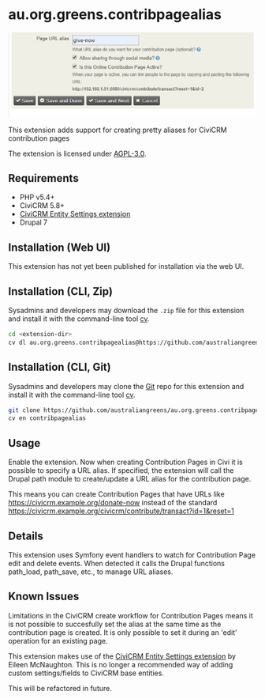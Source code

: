 # au.org.greens.contribpagealias

![Screenshot](/images/screenshot.png)

This extension adds support for creating pretty aliases for CiviCRM contribution pages

The extension is licensed under [AGPL-3.0](LICENSE.txt).

## Requirements

* PHP v5.4+
* CiviCRM 5.8+
* [CiviCRM Entity Settings extension](https://civicrm.org/extensions/civicrm-entity-settings)
* Drupal 7

## Installation (Web UI)

This extension has not yet been published for installation via the web UI.

## Installation (CLI, Zip)

Sysadmins and developers may download the `.zip` file for this extension and
install it with the command-line tool [cv](https://github.com/civicrm/cv).

```bash
cd <extension-dir>
cv dl au.org.greens.contribpagealias@https://github.com/australiangreens/au.org.greens.contribpagealias/archive/master.zip
```

## Installation (CLI, Git)

Sysadmins and developers may clone the [Git](https://en.wikipedia.org/wiki/Git) repo for this extension and
install it with the command-line tool [cv](https://github.com/civicrm/cv).

```bash
git clone https://github.com/australiangreens/au.org.greens.contribpagealias.git
cv en contribpagealias
```

## Usage

Enable the extension. Now when creating Contribution Pages in Civi it is possible to specify a URL alias. If specified, the extension will call the Drupal path module to create/update a URL alias for the contribution page.

This means you can create Contribution Pages that have URLs like https://civicrm.example.org/donate-now instead of the standard https://civicrm.example.org/civicrm/contribute/transact?id=1&reset=1

## Details

This extension uses Symfony event handlers to watch for Contribution Page edit and delete events. When detected it calls the Drupal functions path_load, path_save, etc., to manage URL aliases.

## Known Issues

Limitations in the CiviCRM create workflow for Contribution Pages means it is not possible to succesfully set the alias at the same time as the contribution page is created. It is only possible to set it during an 'edit' operation for an existing page.

This extension makes use of the [CiviCRM Entity Settings extension](https://civicrm.org/extensions/civicrm-entity-settings) by Eileen McNaughton. This is no longer a recommended way of adding custom settings/fields to CiviCRM base entities.

This will be refactored in future.
